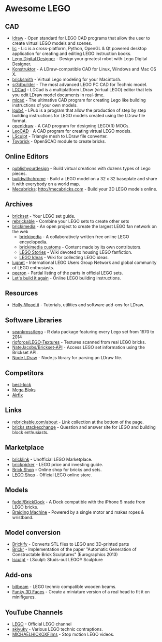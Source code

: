 # Awesome LEGO

## CAD

- [ldraw] - Open standard for LEGO CAD programs that allow the user to create virtual LEGO models and scenes.
- [lic] - Lic is a cross-platform, Python, OpenGL & Qt powered desktop application for creating and editing LEGO instruction books.
- [Lego Digital Designer] - Design your greatest robot with Lego Digital Designer.
- [Konstruktor] - A LDraw-compatible CAD for Linux, Windows and Mac OS X.
- [bricksmith] - Virtual Lego modeling for your Macintosh.
- [sr3dbuilder] - The most advanced LEGO PC CAD for Technic model.
- [LDCad] - LDCad is a multiplatform LDraw (virtual LEGO) editor that lets you edit LDraw model documents in real-time.
- [mlcad] - The ultimative CAD program for creating Lego like building instructions of your own models.
- [lpub4] - LPub is a program that allow the production of step by step building instructions for LEGO models created using the LDraw file format.
- [openldraw] - A CAD program for designing LEGO(R) MOCs.
- [LeoCAD] - A CAD program for creating virtual LEGO models.
- [LSculpt] - Triangle mesh to LDraw file converter.
- [Toybrick] - OpenSCAD module to create bricks.

[ldraw]: http://ldraw.org
[lic]: https://code.google.com/p/lic
[Lego Digital Designer]: http://ldd.lego.com/de-de
[Konstruktor]: https://github.com/segfault87/Konstruktor
[bricksmith]: http://bricksmith.sourceforge.net
[sr3dbuilder]: http://sr3dbuilder.altervista.org
[LDCad]: http://www.melkert.net/LDCad
[mlcad]: http://mlcad.lm-software.com
[lpub4]: http://lpub4.sourceforge.net
[openldraw]: https://github.com/HazenBabcock/openldraw
[LeoCAD]: http://leocad.org
[LSculpt]: https://code.google.com/p/lsculpt
[Toybrick]: https://github.com/joewalnes/toybrick


## Online Editors

- [publishyourdesign] - Build virtual creations with dozens types of Lego pieces.
- [buildwithchrome] - Build a LEGO model on a 32 x 32 baseplate and share it with everybody on a world map.
- [Mecabricks]: http://mecabricks.com - Build your 3D LEGO models online.

[publishyourdesign]: http://publishyourdesign.com/design
[buildwithchrome]: https://www.buildwithchrome.com
[Mecabricks]: http://mecabricks.com


## Archives

- [brickset] - Your LEGO set guide.
- [rebrickable] - Combine your LEGO sets to create other sets
- [brickimedia] - An open project to create the largest LEGO fan network on the web
	- [brickipedia] -  A collaboratively written free online LEGO encyclopedia.
	- [brickimedia customs] - Content made by its own contributors.
	- [LEGO Stories] - Wiki devoted to housing LEGO fanfiction.
	- [LEGO Ideas] - Wiki for collecting LEGO ideas.
- [lugnet] - International LEGO Users Group Network and global community of LEGO enthusiasts.
- [peeron] - Partial listing of the parts in official LEGO sets.
- [Let's build it again] - Online LEGO building instructions.

[brickset]: http://brickset.com
[rebrickable]: http://rebrickable.com
[brickimedia]: http://brickimedia.org
[brickipedia]: http://en.brickimedia.org
[brickimedia customs]: http://customs.brickimedia.org
[LEGO Stories]: http://stories.brickimedia.org
[LEGO Ideas]: http://ideas.brickimedia.org
[lugnet]: http://lugnet.com
[peeron]: http://peeron.com
[Let's build it again]: http://letsbuilditagain.com


## Resources

- [Holly-Wood.it] - Tutorials, utilities and software add-ons for LDraw.

[Holly-Wood.it]: http://holly-wood.it


## Software Libraries

- [seankross/lego] - R data package featuring every Lego set from 1970 to 2014
- [rioforce/LEGO-Textures] - Textures scanned from real LEGO bricks.
- [NateJacobs/Brickset-API] - Access LEGO set information using the Brickset API.
- [Node LDraw] - Node.js library for parsing an LDraw file.

[seankross/lego]: https://github.com/seankross/lego
[rioforce/LEGO-Textures]: https://github.com/rioforce/LEGO-Textures
[NateJacobs/Brickset-API]: https://github.com/NateJacobs/Brickset-API
[Node LDraw]: https://github.com/jsonxr/node-ldraw


## Competitors

- [best-lock]
- [Mega Bloks]
- [Airfix]

[best-lock]: http://best-lock.com
[Mega Bloks]: https://megabloks.com
[Airfix]: http://airfix.com/uk-en/shop/by-brand/quick-build.html


## Links

- [rebrickable.com/about] - Link collection at the bottom of the page.
- [bricks stackexchange] - Question and answer site for LEGO and building block enthusiasts.

[rebrickable.com/about]: http://rebrickable.com/about
[bricks stackexchange]: http://bricks.stackexchange.com


## Marketplace

- [bricklink] - Unofficial LEGO Marketplace.
- [brickpicker] - LEGO price and investing guide.
- [Brick Shop] - Online shop for bricks and sets.
- [LEGO Shop] - Official LEGO online store.

[bricklink]: http://bricklink.com
[brickpicker]: http://brickpicker.com
[Brick Shop]: http://brick-shop.de
[LEGO Shop]: http://shop.lego.com


## Models

- [fuddl/BrickDock] - A Dock compatible with the iPhone 5 made from LEGO bricks.
- [Braiding Machine] - Powered by a single motor and makes ropes & wristband.

[fuddl/BrickDock]: https://github.com/fuddl/BrickDock
[Braiding Machine]: http://nico71.fr/braiding-machine-makes-wristband


## Model conversion
 - [Brickify] - Converts STL files to LEGO and 3D-printed parts
 - [Brickr] - Implementation of the paper "Automatic Generation of Constructable Brick Sculptures" (Eurographics 2013)
 - [lsculpt] - LSculpt: Studs-out LEGO® Sculpture

[Brickify]: https://brickify.it
[Brickr]: http://lgg.epfl.ch/publications/2013/lego
[lsculpt]: https://code.google.com/archive/p/lsculpt


## Add-ons

- [bitbeam] - LEGO technic compatible wooden beams.
- [Funky 3D Faces] - Create a miniature version of a real head to fit it on minifigures.

[bitbeam]: https://github.com/hugs/bitbeam
[Funky 3D Faces]: http://funky3dfaces.com


## YouTube Channels

- [LEGO] - Official LEGO channel
- [akiyuky] - Various LEGO technic contraptions.
- [MlCHAELHlCKOXFilms] - Stop motion LEGO videos.

[LEGO]: https://youtube.com/user/LEGO
[akiyuky]: https://youtube.com/user/akiyuky
[MlCHAELHlCKOXFilms]: https://youtube.com/user/MlCHAELHlCKOXFilms

